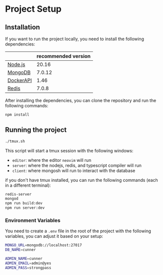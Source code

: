 # Project Setup
## Installation

If you want to run the project locally, you need to install the following dependencies:

|                                       | recommended version |
| ------------------------------------- | ------------------- |
| [Node.js](https://nodejs.org/en)      | 20.16               |
| [MongoDB](https://www.mongodb.com/)   | 7.0.12              |
| [DockerAPI](https://www.docker.com/)  | 1.46                |
| [Redis](https://redis.io/)            | 7.0.8               |

After installing the dependencies, you can clone the repository and run the following commands:

```bash
npm install
```

## Running the project
```bash
./tmux.sh
```
This script will start a tmux session with the following windows:
- `editor`: where the editor `neovim` will run
- `server`: where the nodejs, redis, and typescript compiler will run
- `client`: where mongosh will run to interact with the database

if you don't have tmux installed, you can run the following commands (each in a different terminal):

```bash
redis-server
mongod
npm run build:dev
npm run server:dev
```

### Environment Variables
You need to create a `.env` file in the root of the project with the following variables, you can adjust it based on your setup:

```bash
MONGO_URL=mongodb://localhost:27017
DB_NAME=cunner

ADMIN_NAME=cunner
ADMIN_EMAIL=admin@yes
ADMIN_PASS=strongpass
```
